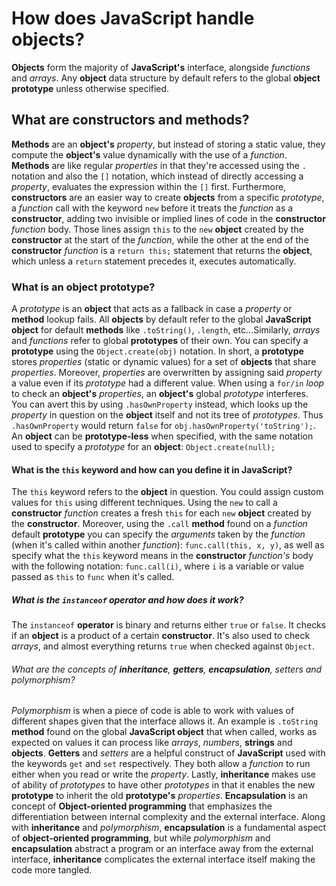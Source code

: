 # How does **JavaScript** handle **objects**?

**Objects** form the majority of **JavaScript's** interface, alongside _functions_ and _arrays_. Any **object** data structure by default refers to the global **object prototype** unless otherwise specified.

## What are **constructors** and **methods**?

**Methods** are an **object's** _property_, but instead of storing a static value, they compute the **object's** value dynamically with the use of a _function_. **Methods** are like regular _properties_ in that they're accessed using the `.` notation and also the `[]` notation, which instead of directly accessing a _property_, evaluates the expression within the `[]` first. Furthermore, **constructors** are an easier way to create **objects** from a specific _prototype_, a _function_ call with the keyword `new` before it treats the _function_ as a **constructor**, adding two invisible or implied lines of code in the **constructor** _function_ body. Those lines assign `this` to the `new` **object** created by the **constructor** at the start of the _function_, while the other at the end of the **constructor** _function_ is a `return this;` statement that returns the **object**, which unless a `return` statement precedes it, executes automatically.

### What is an **object prototype**?

A _prototype_ is an **object** that acts as a fallback in case a _property_ or **method** lookup fails. All **objects** by default refer to the global **JavaScript object** for default **methods** like `.toString()`, `.length`, etc...Similarly, _arrays_ and _functions_ refer to global **prototypes** of their own. You can specify a **prototype** using the `Object.create(obj)` notation. In short, a **prototype** stores _properties_ (static or dynamic values) for a set of **objects** that share _properties_. Moreover, _properties_ are overwritten by assigning said _property_ a value even if its _prototype_ had a different value. When using a `for/in` _loop_ to check an **object's** _properties_, an **object's** global _prototype_ interferes. You can avert this by using `.hasOwnProperty` instead, which looks up the _property_ in question on the **object** itself and not its tree of _prototypes_. Thus `.hasOwnProperty` would return `false` for `obj.hasOwnProperty('toString');`. An **object** can be **prototype-less** when specified, with the same notation used to specify a _prototype_ for an **object**: `Object.create(null);`

#### What is the `this` keyword and how can you define it in **JavaScript**?

The `this` keyword refers to the **object** in question. You could assign custom values for `this` using different techniques. Using the `new` to call a **constructor** _function_ creates a fresh `this` for each `new` **object** created by the **constructor**. Moreover, using the `.call` **method** found on a _function_ default **prototype** you can specify the _arguments_ taken by the _function_ (when it's called within another _function_): `func.call(this, x, y)`, as well as specify what the `this` keyword means in the **constructor** _function's_ body with the following notation: `func.call(i)`, where `i` is a variable or value passed as `this` to `func` when it's called.

##### What is the `instanceof` **operator** and how does it work?

The `instanceof` **operator** is binary and returns either `true` or `false`. It checks if an **object** is a product of a certain **constructor**. It's also used to check _arrays_, and almost everything returns `true` when checked against `Object`.

###### What are the concepts of **inheritance**, **getters**, **encapsulation**, _setters_ and _polymorphism_?

_Polymorphism_ is when a piece of code is able to work with values of different shapes given that the interface allows it. An example is `.toString` **method** found on the global **JavaScript object** that when called, works as expected on values it can process like _arrays_, _numbers_, **strings** and **objects**. **Getters** and _setters_ are a helpful construct of **JavaScript** used with the keywords `get` and `set` respectively. They both allow a _function_ to run either when you read or write the _property_. Lastly, **inheritance** makes use of ability of _prototypes_ to have other _prototypes_ in that it enables the new **prototype** to inherit the old **prototype's** _properties_. **Encapsulation** is an concept of **Object-oriented programming** that emphasizes the differentiation between internal complexity and the external interface. Along with **inheritance** and _polymorphism_, **encapsulation** is a fundamental aspect of **object-oriented programming**, but while _polymorphism_ and **encapsulation** abstract a program or an interface away from the external interface, **inheritance** complicates the external interface itself making the code more tangled.
